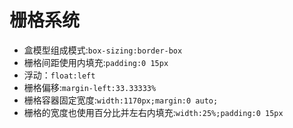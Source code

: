 # 栅格系统
* 盒模型组成模式:`box-sizing:border-box`
* 栅格间距使用内填充:`padding:0 15px`
* 浮动：`float:left`
* 栅格偏移:`margin-left:33.33333%`
* 栅格容器固定宽度:`width:1170px;margin:0 auto;`
* 栅格的宽度也使用百分比并左右内填充:`width:25%;padding:0 15px`
